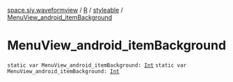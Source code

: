 [space.siy.waveformview](../../index.md) / [R](../index.md) / [styleable](index.md) / [MenuView_android_itemBackground](./-menu-view_android_item-background.md)

# MenuView_android_itemBackground

`static var MenuView_android_itemBackground: `[`Int`](https://kotlinlang.org/api/latest/jvm/stdlib/kotlin/-int/index.html)
`static var MenuView_android_itemBackground: `[`Int`](https://kotlinlang.org/api/latest/jvm/stdlib/kotlin/-int/index.html)